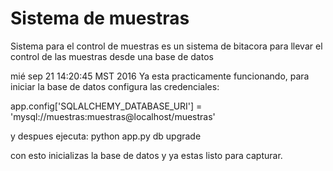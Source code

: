 # Sistema de muestras

Sistema para el control de muestras
es un sistema de bitacora para llevar el control de las muestras desde una 
base de datos


mié sep 21 14:20:45 MST 2016
Ya esta practicamente funcionando, para iniciar la base de datos
configura las credenciales:

app.config['SQLALCHEMY_DATABASE_URI'] = 'mysql://muestras:muestras@localhost/muestras'

y despues ejecuta:
python app.py db upgrade

con esto inicializas la base de datos y ya estas listo para capturar.
